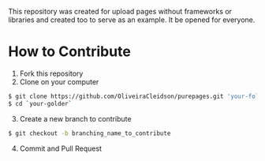 This repository was created for upload pages without frameworks or libraries and created too to serve as an example. It be opened for everyone.

# How to Contribute
1. Fork this repository
2. Clone on your computer
```sh
$ git clone https://github.com/OliveiraCleidson/purepages.git 'your-folder'
$ cd `your-golder`
```
3. Create a new branch to contribute
```sh
$ git checkout -b branching_name_to_contribute
```
4. Commit and Pull Request